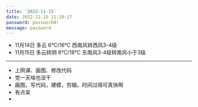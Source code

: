```yaml
---
title: '2022-11-15'
date: 2022-11-15 21:20:17
password: passworD8!
message: password
---
```

- 11月14日 多云 6℃/16℃ 西南风转西风3-4级
- 11月15日 多云转阴 6℃/18℃ 东南风3-4级转南风小于3级

***

- 上网课、画图、修改代码
- 觉一天啥也没干
- 画图，写代码，建模，剪辑，时间过得可真快啊
- 有点呆
- <img src="http://nidhogg-110.cn/image-20221116100756241.png" style="zoom:15%;" />